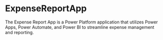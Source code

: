 # ExpenseReportApp
The Expense Report App is a Power Platform application that utilizes Power Apps, Power Automate, and Power BI to streamline expense management and reporting. 
